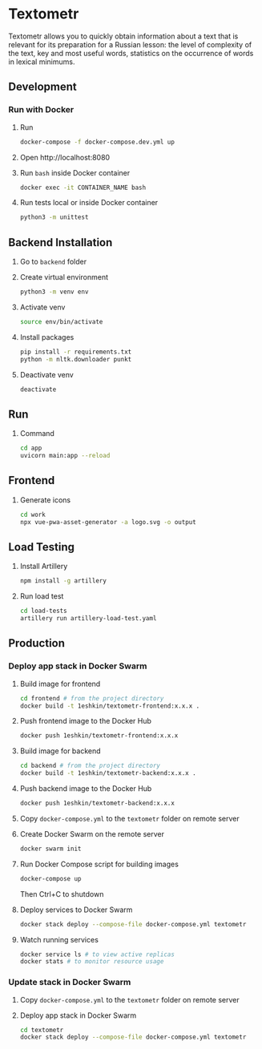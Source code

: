 # Textometr
Textometr allows you to quickly obtain information about a text that is relevant for its preparation for a Russian lesson: the level of complexity of the text, key and most useful words, statistics on the occurrence of words in lexical minimums.

## Development
### Run with Docker
1. Run
   ```bash
   docker-compose -f docker-compose.dev.yml up
   ```

2. Open http://localhost:8080

3. Run `bash` inside Docker container
   ```bash
   docker exec -it CONTAINER_NAME bash
   ```

4. Run tests local or inside Docker container
   ```bash
   python3 -m unittest
   ```
## Backend Installation
1. Go to `backend` folder

2. Create virtual environment
   ```bash
   python3 -m venv env
   ```

3. Activate venv
   ```bash
   source env/bin/activate
   ```

4. Install packages
   ```bash
   pip install -r requirements.txt
   python -m nltk.downloader punkt
   ```
4. Deactivate venv
   ```bash
   deactivate
   ```
## Run

1. Command
   ```sh
   cd app
   uvicorn main:app --reload
   ```
## Frontend

1. Generate icons
   ```bash
   cd work
   npx vue-pwa-asset-generator -a logo.svg -o output
   ```

## Load Testing

1. Install Artillery
   ```bash
   npm install -g artillery
   ```

2. Run load test
   ```bash
   cd load-tests
   artillery run artillery-load-test.yaml
   ```

## Production

### Deploy app stack in Docker Swarm

1. Build image for frontend
   ```bash
   cd frontend # from the project directory
   docker build -t 1eshkin/textometr-frontend:x.x.x .
   ```   
2. Push frontend image to the Docker Hub
   ```bash
   docker push 1eshkin/textometr-frontend:x.x.x
   ```
3. Build image for backend
   ```bash
   cd backend # from the project directory
   docker build -t 1eshkin/textometr-backend:x.x.x .
   ```
4. Push backend image to the Docker Hub
   ```bash
   docker push 1eshkin/textometr-backend:x.x.x
   ```
5. Copy `docker-compose.yml` to the `textometr` folder on remote server

6. Create Docker Swarm on the remote server
   ```bash
   docker swarm init
   ```
7. Run Docker Compose script for building images
   ```bash
   docker-compose up
   ```
   Then Ctrl+C to shutdown
8. Deploy services to Docker Swarm
   ```bash
   docker stack deploy --compose-file docker-compose.yml textometr
   ```
9. Watch running services
   ```bash
   docker service ls # to view active replicas
   docker stats # to monitor resource usage
   ```
### Update stack in Docker Swarm

1. Copy `docker-compose.yml` to the `textometr` folder on remote server

2. Deploy app stack in Docker Swarm
   ```bash
   cd textometr
   docker stack deploy --compose-file docker-compose.yml textometr
   ```

